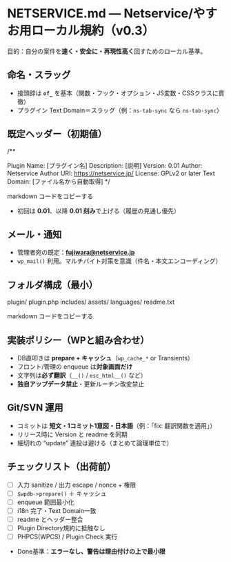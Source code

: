 # NETSERVICE.md — Netservice/やすお用ローカル規約（v0.3）

目的：自分の案件を**速く・安全に・再現性高く**回すためのローカル基準。

## 命名・スラッグ
- 接頭辞は **`of_`** を基本（関数・フック・オプション・JS変数・CSSクラスに貫徹）
- プラグイン Text Domain＝スラッグ（例：`ns-tab-sync` なら `ns-tab-sync`）

## 既定ヘッダー（初期値）
/**

Plugin Name: [プラグイン名]
Description: [説明]
Version: 0.01
Author: Netservice
Author URI: https://netservice.jp/
License: GPLv2 or later
Text Domain: [ファイル名から自動取得]
*/

markdown
コードをコピーする
- 初回は **0.01**、以降 **0.01 刻み**で上げる（履歴の見通し優先）

## メール・通知
- 管理者宛の既定：**fujiwara@netservice.jp**  
- `wp_mail()` 利用。マルチバイト対策を意識（件名・本文エンコーディング）

## フォルダ構成（最小）
plugin/
plugin.php
includes/
assets/
languages/
readme.txt

markdown
コードをコピーする

## 実装ポリシー（WPと組み合わせ）
- DB直叩きは **prepare + キャッシュ**（`wp_cache_*` or Transients）
- フロント/管理の enqueue は**対象画面だけ**  
- 文字列は**必ず翻訳**（`__()` / `esc_html__()` など）
- **独自アップデータ禁止**・更新ルーチン改変禁止

## Git/SVN 運用
- コミットは **短文・1コミット1意図・日本語**（例：「fix: 翻訳関数を適用」）
- リリース時に Version と readme を同期
- 細切れの “update” 連投は避ける（まとめて論理単位で）

## チェックリスト（出荷前）
- [ ] 入力 sanitize / 出力 escape / nonce + 権限  
- [ ] `$wpdb->prepare()` ＋ キャッシュ  
- [ ] enqueue 範囲最小化  
- [ ] i18n 完了・Text Domain一致  
- [ ] readme とヘッダー整合  
- [ ] Plugin Directory規約に抵触なし  
- [ ] PHPCS(WPCS) / Plugin Check 実行  
- Done基準：**エラーなし、警告は理由付けの上で最小限**